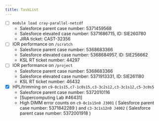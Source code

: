 ```yaml
---
title: TaskList
---
```


- [ ] `module load cray-parallel-netcdf`
    - Salesforce parent case number: 5371459568
    - Salesforce elevated case number: 5371686715, ID: SIE260780
    - JIRA ticket: CAST-32356
- [ ] IOR performance on `/scratch`
    - Salesforce parent case number: 5368683366
    - Salesforce elevated case number: 5368684957, ID: SIE256662
    - KSL RT ticket number: 44297
- [ ] IOR performance on `/project`
    - Salesforce parent case number: 5368683366
    - Salesforce elevated case number: 5371913331, ID: SIE261180
    - KSL RT ticket number: 46432
- [X] HPL/trimming on `c9-0c1s15,c7-1c0s15,c3-3c2s12,c3-3c1s12,c5-3c0s5`
    * Salesforce parent case number: 5372010116
    * [Supercomputing Lab #46431]
    * High DIMM error counts on `c9-0c1s15n0 J3001` ( Salesforce parent case
      number: 5371842289 ) and `c3-3c1s12n0 J4002` ( Salesforce parent case
      number: 5372001918 )
